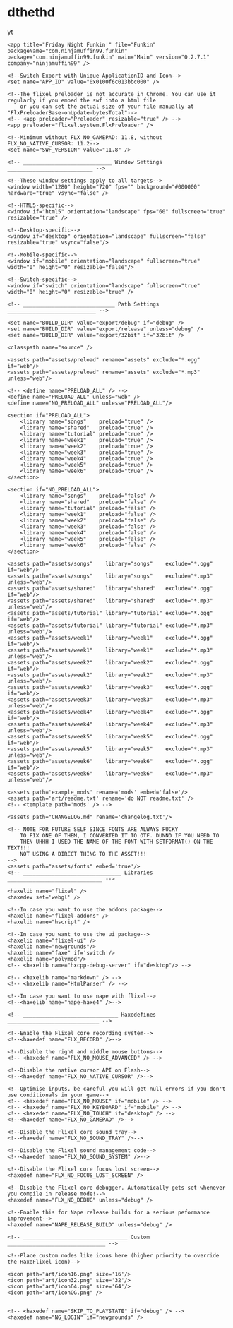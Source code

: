# dthethd

[yt](https://www.youtube.com/)

<?xml version="1.0" encoding="utf-8"?>
<project>
	<!-- _________________________ Application Settings _________________________ -->

	<app title="Friday Night Funkin'" file="Funkin" packageName="com.ninjamuffin99.funkin" package="com.ninjamuffin99.funkin" main="Main" version="0.2.7.1" company="ninjamuffin99" />

	<!--Switch Export with Unique ApplicationID and Icon-->
	<set name="APP_ID" value="0x0100f6c013bbc000" />

	<!--The flixel preloader is not accurate in Chrome. You can use it regularly if you embed the swf into a html file
		or you can set the actual size of your file manually at "FlxPreloaderBase-onUpdate-bytesTotal"-->
	<!-- <app preloader="Preloader" resizable="true" /> -->
	<app preloader="flixel.system.FlxPreloader" />

	<!--Minimum without FLX_NO_GAMEPAD: 11.8, without FLX_NO_NATIVE_CURSOR: 11.2-->
	<set name="SWF_VERSION" value="11.8" />

	<!-- ____________________________ Window Settings ___________________________ -->

	<!--These window settings apply to all targets-->
	<window width="1280" height="720" fps="" background="#000000" hardware="true" vsync="false" />

	<!--HTML5-specific-->
	<window if="html5" orientation="landscape" fps="60" fullscreen="true" resizable="true" />

	<!--Desktop-specific-->
	<window if="desktop" orientation="landscape" fullscreen="false" resizable="true" vsync="false"/>

	<!--Mobile-specific-->
	<window if="mobile" orientation="landscape" fullscreen="true" width="0" height="0" resizable="false"/>

	<!--Switch-specific-->
	<window if="switch" orientation="landscape" fullscreen="true" width="0" height="0" resizable="true" />

	<!-- _____________________________ Path Settings ____________________________ -->

	<set name="BUILD_DIR" value="export/debug" if="debug" />
	<set name="BUILD_DIR" value="export/release" unless="debug" />
	<set name="BUILD_DIR" value="export/32bit" if="32bit" />

	<classpath name="source" />

	<assets path="assets/preload" rename="assets" exclude="*.ogg" if="web"/>
	<assets path="assets/preload" rename="assets" exclude="*.mp3" unless="web"/>

	<!-- <define name="PRELOAD_ALL" /> -->
	<define name="PRELOAD_ALL" unless="web" />
	<define name="NO_PRELOAD_ALL" unless="PRELOAD_ALL"/>
	
	<section if="PRELOAD_ALL">
		<library name="songs"    preload="true" />
		<library name="shared"   preload="true" />
		<library name="tutorial" preload="true" />
		<library name="week1"    preload="true" />
		<library name="week2"    preload="true" />
		<library name="week3"    preload="true" />
		<library name="week4"    preload="true" />
		<library name="week5"    preload="true" />
		<library name="week6"    preload="true" />
	</section>
	
	<section if="NO_PRELOAD_ALL">
		<library name="songs"    preload="false" />
		<library name="shared"   preload="false" />
		<library name="tutorial" preload="false" />
		<library name="week1"    preload="false" />
		<library name="week2"    preload="false" />
		<library name="week3"    preload="false" />
		<library name="week4"    preload="false" />
		<library name="week5"    preload="false" />
		<library name="week6"    preload="false" />
	</section>
	
	<assets path="assets/songs"    library="songs"    exclude="*.ogg" if="web"/>
	<assets path="assets/songs"    library="songs"    exclude="*.mp3" unless="web"/>
	<assets path="assets/shared"   library="shared"   exclude="*.ogg" if="web"/>
	<assets path="assets/shared"   library="shared"   exclude="*.mp3" unless="web"/>
	<assets path="assets/tutorial" library="tutorial" exclude="*.ogg" if="web"/>
	<assets path="assets/tutorial" library="tutorial" exclude="*.mp3" unless="web"/>
	<assets path="assets/week1"    library="week1"    exclude="*.ogg" if="web"/>
	<assets path="assets/week1"    library="week1"    exclude="*.mp3" unless="web"/>
	<assets path="assets/week2"    library="week2"    exclude="*.ogg" if="web"/>
	<assets path="assets/week2"    library="week2"    exclude="*.mp3" unless="web"/>
	<assets path="assets/week3"    library="week3"    exclude="*.ogg" if="web"/>
	<assets path="assets/week3"    library="week3"    exclude="*.mp3" unless="web"/>
	<assets path="assets/week4"    library="week4"    exclude="*.ogg" if="web"/>
	<assets path="assets/week4"    library="week4"    exclude="*.mp3" unless="web"/>
	<assets path="assets/week5"    library="week5"    exclude="*.ogg" if="web"/>
	<assets path="assets/week5"    library="week5"    exclude="*.mp3" unless="web"/>
	<assets path="assets/week6"    library="week6"    exclude="*.ogg" if="web"/>
	<assets path="assets/week6"    library="week6"    exclude="*.mp3" unless="web"/>
	
	<assets path='example_mods' rename='mods' embed='false'/>
	<assets path='art/readme.txt' rename='do NOT readme.txt' />
	<!-- <template path='mods' /> -->
	
	<assets path="CHANGELOG.md" rename='changelog.txt'/>

	<!-- NOTE FOR FUTURE SELF SINCE FONTS ARE ALWAYS FUCKY 
		TO FIX ONE OF THEM, I CONVERTED IT TO OTF. DUNNO IF YOU NEED TO
		THEN UHHH I USED THE NAME OF THE FONT WITH SETFORMAT() ON THE TEXT!!!
		NOT USING A DIRECT THING TO THE ASSET!!!
	-->
	<assets path="assets/fonts" embed='true'/>
	<!-- _______________________________ Libraries ______________________________ -->

	<haxelib name="flixel" />
	<haxedev set='webgl' />

	<!--In case you want to use the addons package-->
	<haxelib name="flixel-addons" />
	<haxelib name="hscript" />

	<!--In case you want to use the ui package-->
	<haxelib name="flixel-ui" />
	<haxelib name="newgrounds"/>
	<haxelib name="faxe" if='switch'/>
	<haxelib name="polymod"/>
	<!-- <haxelib name="hxcpp-debug-server" if="desktop"/> -->

	<!-- <haxelib name="markdown" /> -->
	<!-- <haxelib name="HtmlParser" /> -->

	<!--In case you want to use nape with flixel-->
	<!--<haxelib name="nape-haxe4" />-->

	<!-- ______________________________ Haxedefines _____________________________ -->

	<!--Enable the Flixel core recording system-->
	<!--<haxedef name="FLX_RECORD" />-->

	<!--Disable the right and middle mouse buttons-->
	<!-- <haxedef name="FLX_NO_MOUSE_ADVANCED" /> -->

	<!--Disable the native cursor API on Flash-->
	<!--<haxedef name="FLX_NO_NATIVE_CURSOR" />-->

	<!--Optimise inputs, be careful you will get null errors if you don't use conditionals in your game-->
	<!-- <haxedef name="FLX_NO_MOUSE" if="mobile" /> -->
	<!-- <haxedef name="FLX_NO_KEYBOARD" if="mobile" /> -->
	<!-- <haxedef name="FLX_NO_TOUCH" if="desktop" /> -->
	<!--<haxedef name="FLX_NO_GAMEPAD" />-->

	<!--Disable the Flixel core sound tray-->
	<!--<haxedef name="FLX_NO_SOUND_TRAY" />-->

	<!--Disable the Flixel sound management code-->
	<!--<haxedef name="FLX_NO_SOUND_SYSTEM" />-->

	<!--Disable the Flixel core focus lost screen-->
	<haxedef name="FLX_NO_FOCUS_LOST_SCREEN" />

	<!--Disable the Flixel core debugger. Automatically gets set whenever you compile in release mode!-->
	<haxedef name="FLX_NO_DEBUG" unless="debug" />

	<!--Enable this for Nape release builds for a serious peformance improvement-->
	<haxedef name="NAPE_RELEASE_BUILD" unless="debug" />

	<!-- _________________________________ Custom _______________________________ -->

	<!--Place custom nodes like icons here (higher priority to override the HaxeFlixel icon)-->
	
	<icon path="art/icon16.png" size='16'/>
	<icon path="art/icon32.png" size='32'/>
	<icon path="art/icon64.png" size='64'/>
	<icon path="art/iconOG.png" />


	<!-- <haxedef name="SKIP_TO_PLAYSTATE" if="debug" /> -->
	<haxedef name="NG_LOGIN" if="newgrounds" />
	
</project>
